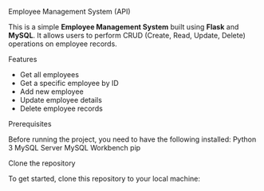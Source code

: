 Employee Management System (API)

This is a simple **Employee Management System** built using **Flask** and **MySQL**. It allows users to perform CRUD (Create, Read, Update, Delete) operations on employee records.

Features

- Get all employees
- Get a specific employee by ID
- Add new employee
- Update employee details
- Delete employee records

Prerequisites

Before running the project, you need to have the following installed:
Python 3
MySQL Server
MySQL Workbench
pip

Clone the repository

To get started, clone this repository to your local machine:



